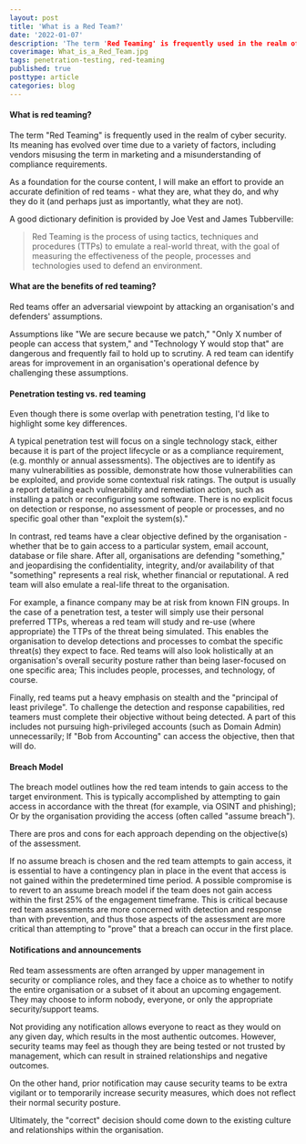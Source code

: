 ```yaml
---
layout: post
title: 'What is a Red Team?'
date: '2022-01-07'
description: 'The term 'Red Teaming' is frequently used in the realm of cyber security. Its meaning has evolved over time due to a variety of factors, including vendors misusing the term in marketing. As a foundation for the course content, I will make an effort to provide an accurate definition of red teams - what they are, what they do, and why they do it.'
coverimage: What_is_a_Red_Team.jpg
tags: penetration-testing, red-teaming
published: true
posttype: article
categories: blog
---
```


#### What is red teaming?
The term "Red Teaming" is frequently used in the realm of cyber security. Its meaning has evolved over time due to a variety of factors, including vendors misusing the term in marketing and a misunderstanding of compliance requirements. 

As a foundation for the course content, I will make an effort to provide an accurate definition of red teams - what they are, what they do, and why they do it (and perhaps just as importantly, what they are not). 

A good dictionary definition is provided by Joe Vest and James Tubberville:

> Red Teaming is the process of using tactics, techniques and procedures (TTPs) to emulate a real-world threat, with the goal of measuring the effectiveness of the people, processes and technologies used to defend an environment.

#### What are the benefits of red teaming?
Red teams offer an adversarial viewpoint by attacking an organisation's and defenders' assumptions. 

Assumptions like "We are secure because we patch," "Only X number of people can access that system," and "Technology Y would stop that" are dangerous and frequently fail to hold up to scrutiny. A red team can identify areas for improvement in an organisation's operational defence by challenging these assumptions.

#### Penetration testing vs. red teaming

Even though there is some overlap with penetration testing, I'd like to highlight some key differences.

A typical penetration test will focus on a single technology stack, either because it is part of the project lifecycle or as a compliance requirement, (e.g. monthly or annual assessments). The objectives are to identify as many vulnerabilities as possible, demonstrate how those vulnerabilities can be exploited, and provide some contextual risk ratings. The output is usually a report detailing each vulnerability and remediation action, such as installing a patch or reconfiguring some software. There is no explicit focus on detection or response, no assessment of people or processes, and no specific goal other than "exploit the system(s)."

In contrast, red teams have a clear objective defined by the organisation - whether that be to gain access to a particular system, email account, database or file share. After all, organisations are defending "something," and jeopardising the confidentiality, integrity, and/or availability of that "something" represents a real risk, whether financial or reputational. A red team will also emulate a real-life threat to the organisation. 

For example, a finance company may be at risk from known FIN groups. In the case of a penetration test, a tester will simply use their personal preferred TTPs, whereas a red team will study and re-use (where appropriate) the TTPs of the threat being simulated. This enables the organisation to develop detections and processes to combat the specific threat(s) they expect to face. Red teams will also look holistically at an organisation's overall security posture rather than being laser-focused on one specific area; This includes people, processes, and technology, of course. 

Finally, red teams put a heavy emphasis on stealth and the "principal of least privilege". To challenge the detection and response capabilities, red teamers must complete their objective without being detected. A part of this includes not pursuing high-privileged accounts (such as Domain Admin) unnecessarily; If "Bob from Accounting" can access the objective, then that will do.

#### Breach Model

The breach model outlines how the red team intends to gain access to the target environment. This is typically accomplished by attempting to gain access in accordance with the threat (for example, via OSINT and phishing); Or by the organisation providing the access (often called "assume breach").

There are pros and cons for each approach depending on the objective(s) of the assessment.

If no assume breach is chosen and the red team attempts to gain access, it is essential to have a contingency plan in place in the event that access is not gained within the predetermined time period. A possible compromise is to revert to an assume breach model if the team does not gain access within the first 25% of the engagement timeframe. This is critical because red team assessments are more concerned with detection and response than with prevention, and thus those aspects of the assessment are more critical than attempting to "prove" that a breach can occur in the first place.

#### Notifications and announcements

Red team assessments are often arranged by upper management in security or compliance roles, and they face a choice as to whether to notify the entire organisation or a subset of it about an upcoming engagement. They may choose to inform nobody, everyone, or only the appropriate security/support teams.

Not providing any notification allows everyone to react as they would on any given day, which results in the most authentic outcomes. However, security teams may feel as though they are being tested or not trusted by management, which can result in strained relationships and negative outcomes.

On the other hand, prior notification may cause security teams to be extra vigilant or to temporarily increase security measures, which does not reflect their normal security posture.

Ultimately, the "correct" decision should come down to the existing culture and relationships within the organisation.